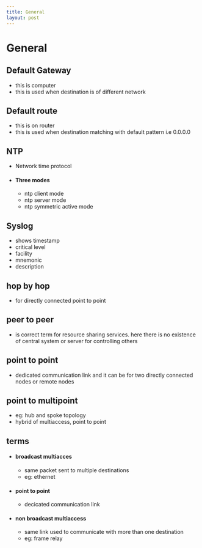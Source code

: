 ```yaml
---
title: General
layout: post
---
```

      
 # General  
 ## Default Gateway   
 * this is computer   
 * this is used when destination is of different network   
 ## Default route   
 * this is on router   
 * this is used when destination matching with default pattern i.e 0.0.0.0   
 ## NTP   
 * Network time protocol   
 *  #### Three modes   
  
 	* ntp client mode   
 	* ntp server mode   
 	* ntp symmetric active mode   
 ## Syslog   
 * shows timestamp   
 * critical level   
 * facility   
 * mnemonic   
 * description   
 ## hop by hop   
 * for directly connected point to point   
 ## peer to peer   
 * is correct term for resource sharing services. here there is no existence of central system or server for controlling others   
 ## point to point   
 * dedicated communication link and it can be for two directly connected nodes or remote nodes   
 ## point to multipoint   
 * eg: hub and spoke topology   
 * hybrid of multiaccess, point to point   
 ## terms   
 *  #### broadcast multiacces   
  
 	* same packet sent to multiple destinations   
 	* eg: ethernet   
 *  #### point to point   
  
 	* decicated communication link   
 *  #### non broadcast multiaccess   
  
 	* same link used to communicate with more than one destination   
 	* eg: frame relay   
